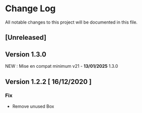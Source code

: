 # Change Log
All notable changes to this project will be documented in this file.

## [Unreleased]

## Version 1.3.0
NEW : Mise en compat minimum v21 - **13/01/2025** 1.3.0


## Version 1.2.2 [ 16/12/2020 ]

### Fix 

- Remove unused Box

